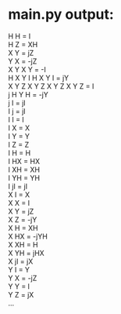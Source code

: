 # main.py output:

H H = I\
H Z = XH\
X Y = jZ\
Y X = -jZ\
X Y X Y = -I\
H X Y I H X Y I = jY\
X Y Z X Y Z X Y Z X Y Z = I\
j H Y H = -jY\
j I = jI\
I j = jI\
I I = I\
I X = X\
I Y = Y\
I Z = Z\
I H = H\
I HX = HX\
I XH = XH\
I YH = YH\
I jI = jI\
X I = X\
X X = I\
X Y = jZ\
X Z = -jY\
X H = XH\
X HX = -jYH\
X XH = H\
X YH = jHX\
X jI = jX\
Y I = Y\
Y X = -jZ\
Y Y = I\
Y Z = jX\
...

